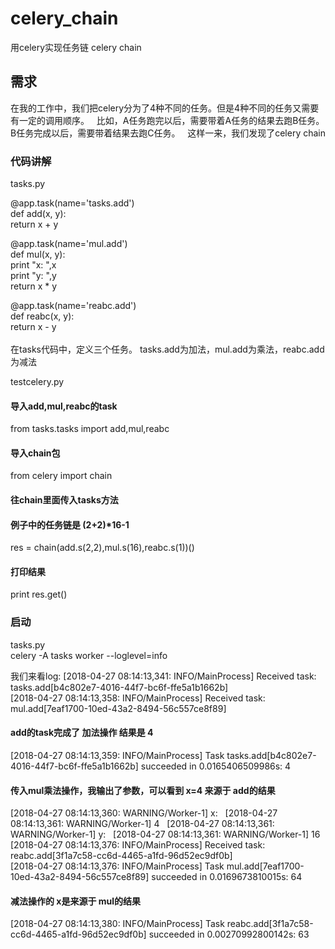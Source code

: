 # celery_chain
用celery实现任务链 celery chain

## 需求
在我的工作中，我们把celery分为了4种不同的任务。但是4种不同的任务又需要有一定的调用顺序。   
比如，A任务跑完以后，需要带着A任务的结果去跑B任务。 B任务完成以后，需要带着结果去跑C任务。   
这样一来，我们发现了celery chain

### 代码讲解
tasks.py  

@app.task(name='tasks.add')   
def add(x, y):  
    return x + y   
  
  
@app.task(name='mul.add')  
def mul(x, y):  
    print "x: ",x  
    print "y: ",y  
    return x * y  

@app.task(name='reabc.add')  
def reabc(x, y):  
    return x - y  
      
在tasks代码中，定义三个任务。 tasks.add为加法，mul.add为乘法，reabc.add为减法  


testcelery.py  
#### 导入add,mul,reabc的task
from tasks.tasks import add,mul,reabc  
#### 导入chain包
from celery import chain 
#### 往chain里面传入tasks方法
#### 例子中的任务链是 (2+2)*16-1
res = chain(add.s(2,2),mul.s(16),reabc.s(1))()   
#### 打印结果
print res.get()  


### 启动
tasks.py  
celery -A tasks worker --loglevel=info

我们来看log:
[2018-04-27 08:14:13,341: INFO/MainProcess] Received task: tasks.add[b4c802e7-4016-44f7-bc6f-ffe5a1b1662b]  
[2018-04-27 08:14:13,358: INFO/MainProcess] Received task: mul.add[7eaf1700-10ed-43a2-8494-56c557ce8f89]  
#### add的task完成了 加法操作 结果是 4
[2018-04-27 08:14:13,359: INFO/MainProcess] Task tasks.add[b4c802e7-4016-44f7-bc6f-ffe5a1b1662b] succeeded in 0.0165406509986s: 4   
#### 传入mul乘法操作，我输出了参数，可以看到 x=4 来源于 add的结果
[2018-04-27 08:14:13,360: WARNING/Worker-1] x:  
[2018-04-27 08:14:13,361: WARNING/Worker-1] 4  
[2018-04-27 08:14:13,361: WARNING/Worker-1] y:  
[2018-04-27 08:14:13,361: WARNING/Worker-1] 16  
[2018-04-27 08:14:13,376: INFO/MainProcess] Received task: reabc.add[3f1a7c58-cc6d-4465-a1fd-96d52ec9df0b]  
[2018-04-27 08:14:13,376: INFO/MainProcess] Task mul.add[7eaf1700-10ed-43a2-8494-56c557ce8f89] succeeded in 0.0169673810015s: 64  
#### 减法操作的 x是来源于 mul的结果
[2018-04-27 08:14:13,380: INFO/MainProcess] Task reabc.add[3f1a7c58-cc6d-4465-a1fd-96d52ec9df0b] succeeded in 0.00270992800142s: 63  
